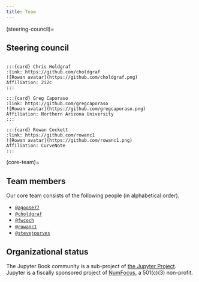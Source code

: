 ```yaml
---
title: Team
---
```


(steering-council)=
## Steering council

````{grid} 3

:::{card} Chris Holdgraf
:link: https://github.com/choldgraf
![Rowan avatar](https://github.com/choldgraf.png)
Affiliation: 2i2c
:::

:::{card} Greg Caporaso
:link: https://github.com/gregcaporaso
![Rowan avatar](https://github.com/gregcaporaso.png)
Affiliation: Northern Arizona University
:::

:::{card} Rowan Cockett
:link: https://github.com/rowanc1
![Rowan avatar](https://github.com/rowanc1.png)
Affiliation: CurveNote
:::
````

(core-team)=
## Team members

Our core team consists of the following people (in alphabetical order).

- [`@agoose77`](https://github.com/agoose77)
- [`@choldgraf`](https://github.com/choldgraf)
- [`@fwcoch`](https://github.com/fwcoch)
- [`@rowanc1`](https://github.com/rowanc1)
- [`@stevejpurves`](https://github.com/stevejpurves)

## Organizational status

The Jupyter Book community is a sub-project of [the Jupyter Project](https://jupyter.org).
Jupyter is a fiscally sponsored project of [NumFocus](https://numfocus.org), a 501(c)(3) non-profit.
